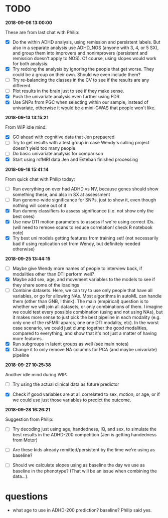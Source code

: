 # TODO

**2018-09-06 13:00:00**

These are from last chat with Philip:

- [x] Do the within ADHD analysis, using remission and persistent labels. But also in a separate analysis use ADHD_NOS (anyone with 3, 4, or 5 SX), and group them into improvers and nonimprovers (persistent and remission doesn't apply to NOS). Of course, using slopes would work for both analysis.
- [x] Try redoing the analysis by ignoring the people that get worse. They could be a group on their own. Should we even include them?
- [ ] Try re-balancing the classes in the CV to see if the results are any different.
- [ ] Plot results in the brain just to see if they make sense. 
- [x] Push the univariate analysis even further using FDR.
- [x] Use SNPs from PGC when selecting within our sample, instead of univariate, otherwise it would be a mini-GWAS that people won't like.

**2018-09-13 13:15:21**

From WIP idle mind:

- [x] GO ahead with cognitive data that Jen prepaered
- [ ] Try to get results with a test group in case Wendy's calling project
  doesn't yield too many people 
- [ ] Do basic univariate analysis for comparison
- [x] Start using rsfMRI data Jen and Esteban finished processing

**2018-09-18 15:41:14**

From quick chat with Philip today:

- [ ] Run everything on ever had ADHD vs NV, because genes should show something
  these, and also in SX at assessment
- [ ] Run genome-wide significance for SNPs, just to show it, even though nothing
  will come out of it
- [x] Run dummy classifiers to assess significance (i.e. not show only the best ones)
- [x] Use new DTI motion parameters to assess if we're using correct IDs.
  (will need to remove scans to reduce correlation! check R notebook note)
- [x] Try best uni models getting features from training set! (not necessarily
  bad if using replication set from Wendy, but definitely needed otherwise)

**2018-09-25 13:44:15**

- [ ] Maybe give Wendy more names of people to interview back, if modalities
  other than DTI perform well?
- [x] Maybe add sex, age, and movement variables to the models to see if they
  share some of the loadings
- [ ] Combine datasets. Here, we can try to use only people that have all
  variables, or go for allowing NAs. Most algorithms in autoML can handle them
  (other than GNB, I think). The main (empirical) question is to whether we will
  join all datasets, or only combinations of them. I imagine we could test every
  possible combination (using and not using NAs), but it makes more sense to
  just pick the best pipeline in each modality (e.g. only one of the rsFMRI
  aparcs, one one DTI modality, etc). In the worst case scenario, we could just
  clump together the good modalities, compared to everything, and show that it's
  not just a matter of having more features.
- [x] Run subgroups in latent groups as well (see main notes)
- [x] Change it to only remove NA columns for PCA (and maybe univariate) pipeline

**2018-09-27 10:25:38**

Another idle mind during WIP:

- [ ] Try using the actual clinical data as future predictor
- [x] Check if good variables are at all correlated to sex, motion, or age, or
  if we could use just those variables to predict the outcome.
 

**2018-09-28 16:26:21**

Suggestion from Philip:

- [ ] Try decoding just using age, handedness, IQ, and sex, to simulate the best results in
  the ADHD-200 competition (Jen is getting handedness from Motor)
- [ ] Are these kids already remitted/persistent by the time we're using as baseline?
- [ ] Should we calculate slopes using as baseline the day we use as baseline in the phenotype? (That will be an issue when combining the data...).


# questions
- what age to use in ADHD-200 prediction? baseline? Philip said yes.
